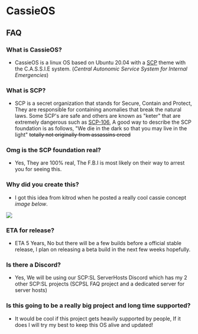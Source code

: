# **CassieOS**

## FAQ


### **What is CassieOS?**
- CassieOS is a linux OS based on Ubuntu 20.04 with a [SCP](https://scp-wiki.wikidot.com/) theme with the C.A.S.S.I.E system. (*Central Autonomic Service System for Internal Emergencies*)

### **What is SCP?**
- SCP is a secret organization that stands for Secure, Contain and Protect, They are responsible for containing anomalies that break the natural laws. Some SCP's are safe and others are known as "keter" that are extremely dangerous such as [SCP-106](https://scp-wiki.wikidot.com/scp-106), A good way to describe the SCP foundation is as follows, "We die in the dark so that you may live in the light" ~~totally not originally from assassins creed~~

### **Omg is the SCP foundation real?**
- Yes, They are 100% real, The F.B.I is most likely on their way to arrest you for seeing this.

### **Why did you create this?**
- I got this idea from kitrod when he posted a really cool cassie concept *image below*.

![](https://media.discordapp.net/attachments/472406493229219860/892969005462220880/cassieterminal.png?width=1160&height=676)

### **ETA for release?**
- ETA 5 Years, No but there will be a few builds before a official stable release, I plan on releasing a beta build in the next few weeks hopefully.

### **Is there a Discord?**
- Yes, We will be using our SCP:SL ServerHosts Discord which has my 2 other SCP:SL projects (SCPSL FAQ project and a dedicated server for server hosts)

### **Is this going to be a really big project and long time supported?**
- It would be cool if this project gets heavily supported by people, If it does I will try my best to keep this OS alive and updated!

